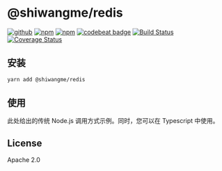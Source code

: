 # @shiwangme/redis

[![github](https://img.shields.io/github/followers/willin.svg?style=social&label=Followers)](https://github.com/willin) [![npm](https://img.shields.io/npm/v/@shiwangme/redis.svg)](https://npmjs.org/package/@shiwangme/redis) [![npm](https://img.shields.io/npm/dt/@shiwangme/redis.svg)](https://npmjs.org/package/@shiwangme/redis) [![codebeat badge](https://codebeat.co/badges/c9380cfa-859c-459f-ac0c-4caf6d1df330)](https://codebeat.co/projects/github-com-shiwangme-ts-redis-master) [![Build Status](https://travis-ci.org/shiwangme/ts-redis.svg?branch=master)](https://travis-ci.org/shiwangme/ts-redis) [![Coverage Status](https://coveralls.io/repos/github/shiwangme/ts-redis/badge.svg)](https://coveralls.io/github/shiwangme/ts-redis)

## 安装

```bash
yarn add @shiwangme/redis
```

## 使用

此处给出的传统 Node.js 调用方式示例。同时，您可以在 Typescript 中使用。

## License

Apache 2.0

